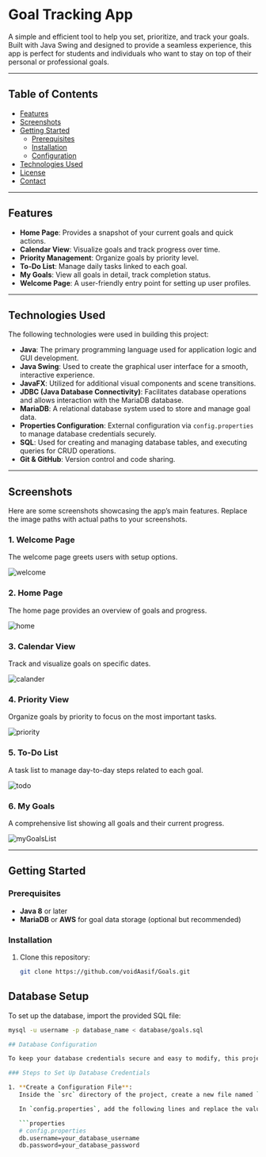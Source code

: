 # Goal Tracking App

A simple and efficient tool to help you set, prioritize, and track your goals. Built with Java Swing and designed to provide a seamless experience, this app is perfect for students and individuals who want to stay on top of their personal or professional goals.

---

## Table of Contents

- [Features](#features)
- [Screenshots](#screenshots)
- [Getting Started](#getting-started)
  - [Prerequisites](#prerequisites)
  - [Installation](#installation)
  - [Configuration](#configuration)
- [Technologies Used](#technologies-used)
- [License](#license)
- [Contact](#contact)

---

## Features

- **Home Page**: Provides a snapshot of your current goals and quick actions.
- **Calendar View**: Visualize goals and track progress over time.
- **Priority Management**: Organize goals by priority level.
- **To-Do List**: Manage daily tasks linked to each goal.
- **My Goals**: View all goals in detail, track completion status.
- **Welcome Page**: A user-friendly entry point for setting up user profiles.

---

## Technologies Used

The following technologies were used in building this project:

- **Java**: The primary programming language used for application logic and GUI development.
- **Java Swing**: Used to create the graphical user interface for a smooth, interactive experience.
- **JavaFX**: Utilized for additional visual components and scene transitions.
- **JDBC (Java Database Connectivity)**: Facilitates database operations and allows interaction with the MariaDB database.
- **MariaDB**: A relational database system used to store and manage goal data.
- **Properties Configuration**: External configuration via `config.properties` to manage database credentials securely.
- **SQL**: Used for creating and managing database tables, and executing queries for CRUD operations.
- **Git & GitHub**: Version control and code sharing.
  

---

## Screenshots

Here are some screenshots showcasing the app’s main features. Replace the image paths with actual paths to your screenshots.

### 1. Welcome Page
The welcome page greets users with setup options.

![welcome](https://github.com/user-attachments/assets/f32ec24a-0cbc-4674-a478-6171915799e9)

### 2. Home Page
The home page provides an overview of goals and progress.

![home](https://github.com/user-attachments/assets/7a1cb94c-9256-4e55-949e-cb59450a713e)

### 3. Calendar View
Track and visualize goals on specific dates.

![calander](https://github.com/user-attachments/assets/ca940a41-63bb-41a0-92cd-8cd744c612e6)


### 4. Priority View
Organize goals by priority to focus on the most important tasks.

![priority](https://github.com/user-attachments/assets/30f06499-0b78-4c43-94da-b4385d5a3bc7)


### 5. To-Do List
A task list to manage day-to-day steps related to each goal.

![todo](https://github.com/user-attachments/assets/efe7e924-5615-4314-abc4-8ffd9fb8d6a9)


### 6. My Goals
A comprehensive list showing all goals and their current progress.

![myGoalsList](https://github.com/user-attachments/assets/e4900d99-fe30-4725-8092-16e754b62f8f)

---

## Getting Started

### Prerequisites

- **Java 8** or later
- **MariaDB** or **AWS** for goal data storage (optional but recommended)

### Installation

1. Clone this repository:
   ```bash
   git clone https://github.com/voidAasif/Goals.git

## Database Setup

To set up the database, import the provided SQL file:

```bash
mysql -u username -p database_name < database/goals.sql

## Database Configuration

To keep your database credentials secure and easy to modify, this project uses an external configuration file, `config.properties`. This allows you to update your database settings without changing the source code directly.

### Steps to Set Up Database Credentials

1. **Create a Configuration File**:  
   Inside the `src` directory of the project, create a new file named `config.properties` if it doesn’t already exist.

   In `config.properties`, add the following lines and replace the values with your own database credentials:

   ```properties
   # config.properties
   db.username=your_database_username
   db.password=your_database_password

